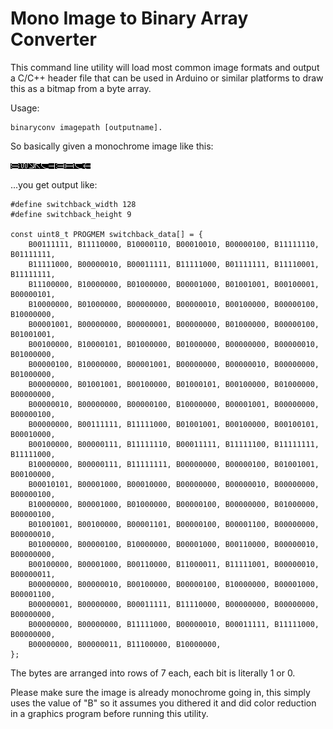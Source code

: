 # Mono Image to Binary Array Converter

This command line utility will load most common image formats and output a C/C++ header file that can be used in Arduino or similar platforms to draw this as a bitmap from a byte array.

Usage:
```
binaryconv imagepath [outputname].
```

So basically given a monochrome image like this:

![sample](switchback-mono.png)

...you get output like:

```
#define switchback_width 128
#define switchback_height 9

const uint8_t PROGMEM switchback_data[] = {
    B00111111, B11110000, B10000110, B00010010, B00000100, B11111110, B01111111,
    B11111000, B00000010, B00011111, B11111000, B01111111, B11110001, B11111111,
    B11100000, B10000000, B01000000, B00001000, B01001001, B00100001, B00000101,
    B10000000, B01000000, B00000000, B00000010, B00100000, B00000100, B10000000,
    B00001001, B00000000, B00000001, B00000000, B01000000, B00000100, B01001001,
    B00100000, B10000101, B01000000, B01000000, B00000000, B00000010, B01000000,
    B00000100, B10000000, B00001001, B00000000, B00000010, B00000000, B01000000,
    B00000000, B01001001, B00100000, B01000101, B00100000, B01000000, B00000000,
    B00000010, B00000000, B00000100, B10000000, B00001001, B00000000, B00000100,
    B00000000, B00111111, B11111000, B01001001, B00100000, B00100101, B00010000,
    B00100000, B00000111, B11111110, B00011111, B11111100, B11111111, B11111000,
    B10000000, B00000111, B11111111, B00000000, B00000100, B01001001, B00100000,
    B00010101, B00001000, B00010000, B00000000, B00000010, B00000000, B00000100,
    B10000000, B00001000, B01000000, B00000100, B00000000, B01000000, B00000100,
    B01001001, B00100000, B00001101, B00000100, B00001100, B00000000, B00000010,
    B01000000, B00000100, B10000000, B00001000, B00110000, B00000010, B00000000,
    B00100000, B00001000, B00110000, B11000011, B11111001, B00000010, B00000011,
    B00000000, B00000010, B00100000, B00000100, B10000000, B00001000, B00001100,
    B00000001, B00000000, B00011111, B11110000, B00000000, B00000000, B00000000,
    B00000000, B00000000, B11111000, B00000010, B00011111, B11111000, B00000000,
    B00000000, B00000011, B11100000, B10000000,
};

```

The bytes are arranged into rows of 7 each, each bit is literally 1 or 0.

Please make sure the image is already monochrome going in, this simply uses the value of "B" so it assumes you dithered it and did color reduction in a graphics program before running this utility.